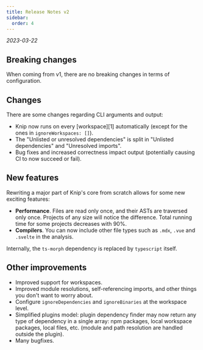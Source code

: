 ```yaml
---
title: Release Notes v2
sidebar:
  order: 4
---
```


_2023-03-22_

## Breaking changes

When coming from v1, there are no breaking changes in terms of configuration.

## Changes

There are some changes regarding CLI arguments and output:

- Knip now runs on every \[workspace]\[1] automatically (except for the ones in
  `ignoreWorkspaces: []`).
- The "Unlisted or unresolved dependencies" is split in "Unlisted dependencies"
  and "Unresolved imports".
- Bug fixes and increased correctness impact output (potentially causing CI to
  now succeed or fail).

## New features

Rewriting a major part of Knip's core from scratch allows for some new exciting
features:

- **Performance**. Files are read only once, and their ASTs are traversed only
  once. Projects of any size will notice the difference. Total running time for
  some projects decreases with 90%.
- **Compilers**. You can now include other file types such as `.mdx`, `.vue` and
  `.svelte` in the analysis.

Internally, the `ts-morph` dependency is replaced by `typescript` itself.

## Other improvements

- Improved support for workspaces.
- Improved module resolutions, self-referencing imports, and other things you
  don't want to worry about.
- Configure `ignoreDependencies` and `ignoreBinaries` at the workspace level.
- Simplified plugins model: plugin dependency finder may now return any type of
  dependency in a single array: npm packages, local workspace packages, local
  files, etc. (module and path resolution are handled outside the plugin).
- Many bugfixes.
